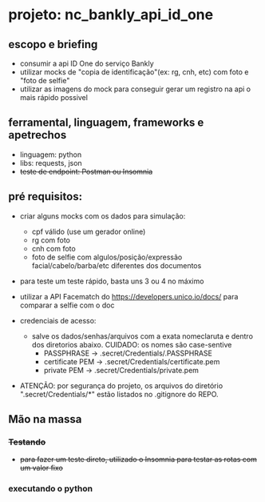 # projeto: nc_bankly_api_id_one

## escopo e briefing

 - consumir a api ID One do serviço Bankly
 - utilizar mocks de "copia de identificação"(ex: rg, cnh, etc) com foto e "foto de selfie"
 - utilizar as imagens do mock para conseguir gerar um registro na api o mais rápido possivel
 
## ferramental, linguagem, frameworks e apetrechos

 - linguagem: python
 - libs: requests, json
 - ~~teste de endpoint: Postman ou Insomnia~~
 
## pré requisitos:
 - criar alguns mocks com os dados para simulação:
   - cpf válido (use um gerador online)
   - rg com foto
   - cnh com foto
   - foto de selfie com algulos/posição/expressão facial/cabelo/barba/etc diferentes dos documentos
 - para teste um teste rápido, basta uns 3 ou 4 no máximo 
 
 
 - utilizar a API Facematch do https://developers.unico.io/docs/ para comparar a selfie com o doc
 
 
 - credenciais de acesso:
   - salve os dados/senhas/arquivos com a exata nomeclaruta e dentro dos diretorios abaixo. CUIDADO: os nomes são case-sentive
	 - PASSPHRASE -> .secret/Credentials/.PASSPHRASE
	 - certificate PEM -> .secret/Credentials/certificate.pem
	 - private PEM ->  .secret/Credentials/private.pem
 - ATENÇÃO: por segurança do projeto, os arquivos do diretório ".secret/Credentials/*" estão listados no .gitignore do REPO.


## Mão na massa

### ~~Testando~~
 - ~~para fazer um teste direto, utilizado o Insomnia para testar as rotas com um valor fixo~~
 
### executando o python


 
